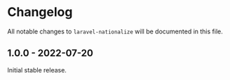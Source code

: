 # Changelog

All notable changes to `laravel-nationalize` will be documented in this file.

## 1.0.0 - 2022-07-20

Initial stable release.
